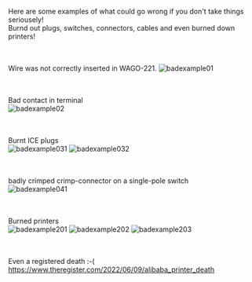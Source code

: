 Here are some examples of what could go wrong if you don't take things seriousely!<br>
Burnd out plugs, switches, connectors, cables and even burned down printers!<br><br><br>

Wire was not correctly inserted in WAGO-221.
![badexample01](https://user-images.githubusercontent.com/98351572/174642104-40f8dc5f-b421-4612-9445-72cff891922d.png)

<br><br>
Bad contact in terminal<br>
![badexample02](https://user-images.githubusercontent.com/98351572/174642985-e9ff2e74-7dcc-4773-a007-e5a5498b7184.png)

<br><br>
Burnt ICE plugs<br>
![badexample031](https://user-images.githubusercontent.com/98351572/174645772-eb353e85-7ab9-4889-8048-dea4ba04f085.png)
![badexample032](https://user-images.githubusercontent.com/98351572/174645798-ce9188a0-74dd-463c-b329-241b83124c8a.png)

<br><br>
badly crimped crimp-connector on a single-pole switch<br>
![badexample041](https://user-images.githubusercontent.com/98351572/174649174-1f942c20-ba41-4546-9b5b-6fe73c229291.png)



<br><br>
Burned printers<br>
![badexample201](https://user-images.githubusercontent.com/98351572/174647320-817701b7-b6ed-4623-b19e-b2c413f86755.png)
![badexample202](https://user-images.githubusercontent.com/98351572/174647335-25a1c40f-a46e-401f-8eae-5f1d672671df.png)
![badexample203](https://user-images.githubusercontent.com/98351572/174647348-4113fa3c-f567-479a-b340-0588c79ab737.png)


<br><br>
Even a registered death :-( <br>
https://www.theregister.com/2022/06/09/alibaba_printer_death<br><br>

